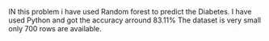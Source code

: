 IN this problem i have used Random forest to predict the Diabetes.
I have used Python and got the accuracy arround 83.11% The dataset is very small only
700 rows are available.
